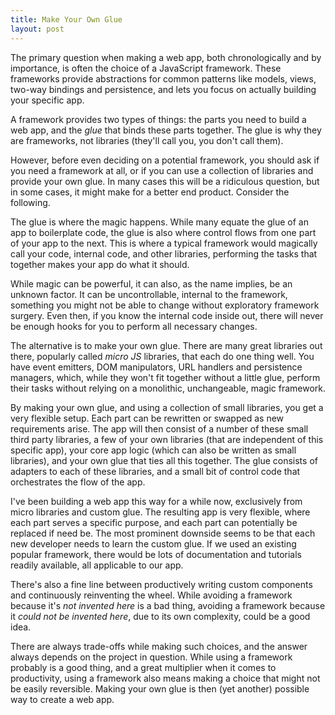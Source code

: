 ```yaml
---
title: Make Your Own Glue
layout: post
---
```


The primary question when making a web app, both chronologically and by importance, is often the choice of a JavaScript framework. These frameworks provide abstractions for common patterns like models, views, two-way bindings and persistence, and lets you focus on actually building your specific app.

A framework provides two types of things: the parts you need to build a web app, and the *glue* that binds these parts together. The glue is why they are frameworks, not libraries (they'll call you, you don't call them).

However, before even deciding on a potential framework, you should ask if you need a framework at all, or if you can use a collection of libraries and provide your own glue. In many cases this will be a ridiculous question, but in some cases, it might make for a better end product. Consider the following.

<figure class="not-min">
    <object data="/images/glue.svg" type="image/svg+xml"></object>
</figure>

The glue is where the magic happens. While many equate the glue of an app to boilerplate code, the glue is also where control flows from one part of your app to the next. This is where a typical framework would magically call your code, internal code, and other libraries, performing the tasks that together makes your app do what it should.

While magic can be powerful, it can also, as the name implies, be an unknown factor. It can be uncontrollable, internal to the framework, something you might not be able to change without exploratory framework surgery. Even then, if you know the internal code inside out, there will never be enough hooks for you to perform all necessary changes.

The alternative is to make your own glue. There are many great libraries out there, popularly called *micro JS* libraries, that each do one thing well. You have event emitters, DOM manipulators, URL handlers and persistence managers, which, while they won't fit together without a little glue, perform their tasks without relying on a monolithic, unchangeable, magic framework.

By making your own glue, and using a collection of small libraries, you get a very flexible setup. Each part can be rewritten or swapped as new requirements arise. The app will then consist of a number of these small third party libraries, a few of your own libraries (that are independent of this specific app), your core app logic (which can also be written as small libraries), and your own glue that ties all this together. The glue consists of adapters to each of these libraries, and a small bit of control code that orchestrates the flow of the app.

I've been building a web app this way for a while now, exclusively from micro libraries and custom glue. The resulting app is very flexible, where each part serves a specific purpose, and each part can potentially be replaced if need be. The most prominent downside seems to be that each new developer needs to learn the custom glue. If we used an existing popular framework, there would be lots of documentation and tutorials readily available, all applicable to our app.

There's also a fine line between productively writing custom components and continuously reinventing the wheel. While avoiding a framework because it's *not invented here* is a bad thing, avoiding a framework because it *could not be invented here*, due to its own complexity, could be a good idea.

There are always trade-offs while making such choices, and the answer always depends on the project in question. While using a framework probably is a good thing, and a great multiplier when it comes to productivity, using a framework also means making a choice that might not be easily reversible.
Making your own glue is then (yet another) possible way to create a web app.

